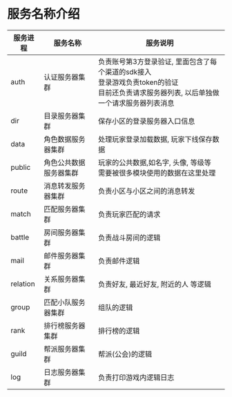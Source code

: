 # 服务名称介绍

| 服务进程 | 服务名称 | 服务说明 |
| - | - | - |
| auth | 认证服务器集群 | 负责账号第3方登录验证, 里面包含了每个渠道的sdk接入<br>登录游戏负责token的验证<br>目前还负责请求服务器列表, 以后单独做一个请求服务器列表消息 |
| dir | 目录服务器集群 | 保存小区的登录服务器入口信息 |
| data | 角色数据服务器集群 | 处理玩家登录加载数据, 玩家下线保存数据 |
| public | 角色公共数据服务器集群 | 玩家的公共数据,如名字, 头像, 等级等<br>需要被很多模块使用的数据在这里处理 |
| route | 消息转发服务器集群 | 负责小区与小区之间的消息转发 |
| match | 匹配服务器集群 | 负责玩家匹配的请求 |
| battle | 房间服务器集群 | 负责战斗房间的逻辑 |
| mail | 邮件服务器集群 | 负责邮件逻辑 |
| relation | 关系服务器集群 | 负责好友, 最近好友, 附近的人 等逻辑 |
| group | 匹配小队服务器集群 | 组队的逻辑 |
| rank | 排行榜服务器集群 | 排行榜的逻辑 |
| guild | 帮派服务器集群 | 帮派(公会)的逻辑 |
| log | 日志服务器集群 | 负责打印游戏内逻辑日志|
